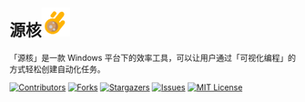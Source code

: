 <div>
  <h1>源核<img src="./screenshots/logo.svg" alt="Logo" width="50" height="50"></img></h1>
</div>

「源核」是一款 Windows 平台下的效率工具，可以让用户通过「可视化编程」的方式轻松创建自动化任务。


[![Contributors][contributors-shield]][contributors-url]
[![Forks][forks-shield]][forks-url]
[![Stargazers][stars-shield]][stars-url]
[![Issues][issues-shield]][issues-url]
[![MIT License][license-shield]][license-url]

[your-project-path]:dLwuren/source-core
[contributors-shield]: https://img.shields.io/github/contributors/dLwuren/source-core.svg?style=flat-square
[contributors-url]: https://github.com/dLwuren/source-core/graphs/contributors
[forks-shield]: https://img.shields.io/github/forks/dLwuren/source-core.svg?style=flat-square
[forks-url]: https://github.com/dLwuren/source-core/network/members
[stars-shield]: https://img.shields.io/github/stars/dLwuren/source-core.svg?style=flat-square
[stars-url]: https://github.com/dLwuren/source-core/stargazers
[issues-shield]: https://img.shields.io/github/issues/dLwuren/source-core.svg?style=flat-square
[issues-url]: https://img.shields.io/github/issues/dLwuren/source-core.svg
[license-shield]: https://img.shields.io/github/license/dLwuren/source-core.svg?style=flat-square
[license-url]: https://github.com/dLwuren/source-core/blob/master/LICENSE.txt



